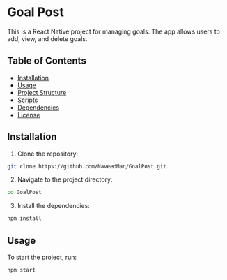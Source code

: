 # Goal Post

This is a React Native project for managing goals. The app allows users to add, view, and delete goals.

## Table of Contents

- [Installation](#installation)
- [Usage](#usage)
- [Project Structure](#project-structure)
- [Scripts](#scripts)
- [Dependencies](#dependencies)
- [License](#license)

## Installation

1. Clone the repository:

```sh
git clone https://github.com/NaveedMaq/GoalPost.git
```

2. Navigate to the project directory:

```sh
cd GoalPost
```

3. Install the dependencies:

```sh
npm install
```

## Usage

To start the project, run:

```sh
npm start
```

